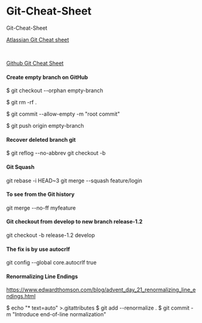 # Git-Cheat-Sheet
Git-Cheat-Sheet

[Atlassian Git Cheat sheet](SWTM-2088_Atlassian-Git-Cheatsheet.pdf)

<br />

[Github Git Cheat Sheet](github-git-cheat-sheet.pdf)


#### Create empty branch on GitHub

$ git checkout --orphan empty-branch

$ git rm -rf .

$ git commit --allow-empty -m "root commit"

$ git push origin empty-branch


#### Recover deleted branch git

$ git reflog --no-abbrev
git checkout -b <your-branch> <sha>

#### Git Squash
  
git rebase -i HEAD~3
git merge --squash feature/login

  
#### To see from the Git history  
  
git merge --no-ff myfeature
  
  
#### Git  checkout from develop to new branch release-1.2
git checkout -b release-1.2 develop

  
#### The fix is by use autocrlf
git config --global core.autocrlf true

#### Renormalizing Line Endings
https://www.edwardthomson.com/blog/advent_day_21_renormalizing_line_endings.html
  
$ echo "* text=auto" >.gitattributes
$ git add --renormalize .
$ git commit -m "Introduce end-of-line normalization"
